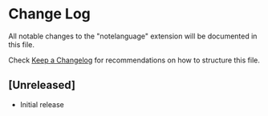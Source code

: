# Change Log

All notable changes to the "notelanguage" extension will be documented in this file.

Check [Keep a Changelog](http://keepachangelog.com/) for recommendations on how to structure this file.

## [Unreleased]

- Initial release